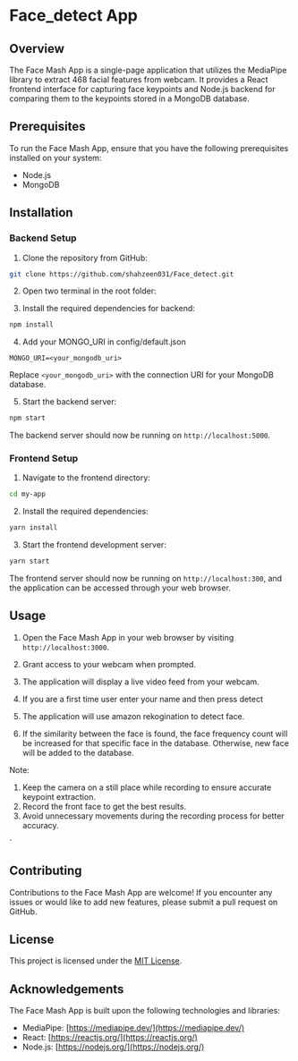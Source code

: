 # Face_detect App



## Overview
The Face Mash App is a single-page application that utilizes the MediaPipe library to extract 468 facial features from webcam. It provides a React frontend interface for capturing face keypoints and Node.js backend for comparing them to the keypoints stored in a MongoDB database.

## Prerequisites
To run the Face Mash App, ensure that you have the following prerequisites installed on your system:

- Node.js
- MongoDB 

## Installation

### Backend Setup
1. Clone the repository from GitHub:

```bash
git clone https://github.com/shahzeen031/Face_detect.git
```


2. Open two terminal in the root folder:



3. Install the required dependencies for backend:

```bash
npm install
```

4. Add your MONGO_URI in config/default.json

```
MONGO_URI=<your_mongodb_uri>
```

Replace `<your_mongodb_uri>` with the connection URI for your MongoDB database.

5. Start the backend server:

```bash
npm start
```

The backend server should now be running on `http://localhost:5000`.

### Frontend Setup
1. Navigate to the frontend directory:

```bash
cd my-app
```

2. Install the required dependencies:

```bash
yarn install
```

3. Start the frontend development server:

```bash
yarn start
```

The frontend server should now be running on `http://localhost:300`, and the application can be accessed through your web browser.

## Usage
1. Open the Face Mash App in your web browser by visiting `http://localhost:3000`.

2. Grant access to your webcam when prompted.

3. The application will display a live video feed from your webcam.

4. If you are a first time user enter your name and then press detect

5. The application will use amazon rekogination to detect face.

6. If the similarity between the face is found, the face frequency count will be increased for that specific face in the database. Otherwise, new face  will be added to the database.

Note:

1. Keep the camera on a still place while recording to ensure accurate keypoint extraction.
2. Record the front face to get the best results.
3. Avoid unnecessary movements during the recording process for better accuracy.

`

## Contributing
Contributions to the Face Mash App are welcome! If you encounter any issues or would like to add new features, please submit a pull request on GitHub.

## License
This project is licensed under the [MIT License](https://opensource.org/licenses/MIT).

## Acknowledgements
The Face Mash App is built upon the following technologies and libraries:

- MediaPipe: [https://mediapipe.dev/](https://mediapipe.dev/)
- React: [https://reactjs.org/](https://reactjs.org/)
- Node.js: [https://nodejs.org/](https://nodejs.org/)
